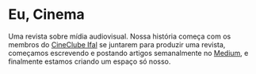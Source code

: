 # Eu, Cinema
Uma revista sobre mídia audiovisual. Nossa história começa com os membros do <a href="https://www.instagram.com/cine_clubeifal/">CineClube Ifal</a> se juntarem para produzir uma revista, começamos escrevendo e postando artigos semanalmente no <a href="https://medium.com/@revistaeucinema">Medium</a>, e finalmente estamos criando um espaço só nosso. 
